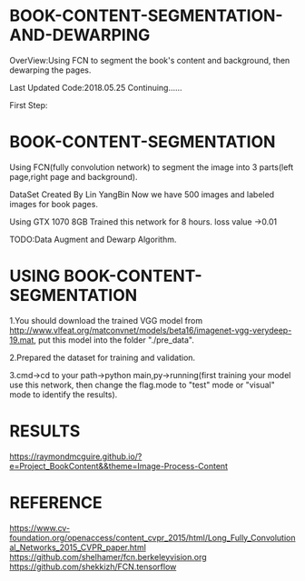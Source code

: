 # BOOK-CONTENT-SEGMENTATION-AND-DEWARPING
OverView:Using FCN to segment the book's content and background, then dewarping the pages.

Last Updated Code:2018.05.25
Continuing......

First Step:
# BOOK-CONTENT-SEGMENTATION
Using FCN(fully convolution network) to segment the image into 3 parts(left page,right page and background).

DataSet Created By Lin YangBin
Now we have 500 images and labeled images for book pages. 

Using GTX 1070 8GB Trained this network for 8 hours. loss value ->0.01

TODO:Data Augment and Dewarp Algorithm.

# USING BOOK-CONTENT-SEGMENTATION
1.You should download the trained VGG model from http://www.vlfeat.org/matconvnet/models/beta16/imagenet-vgg-verydeep-19.mat, put this model into the folder "./pre_data".

2.Prepared the dataset for training and validation.

3.cmd->cd to your path->python main,py->running(first training your model use this network, then change the flag.mode to "test" mode or "visual" mode to identify the results).

# RESULTS
https://raymondmcguire.github.io/?e=Project_BookContent&&theme=Image-Process-Content

# REFERENCE

https://www.cv-foundation.org/openaccess/content_cvpr_2015/html/Long_Fully_Convolutional_Networks_2015_CVPR_paper.html
https://github.com/shelhamer/fcn.berkeleyvision.org
https://github.com/shekkizh/FCN.tensorflow
